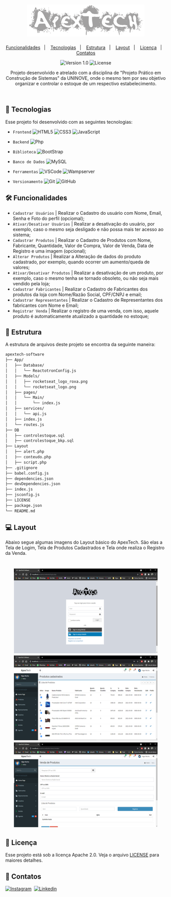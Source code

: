 <h1 align="center">
    <img alt="Proffy" title="ApexTech" src=".apextech/logo2.png" width=370px height=100px/>
</h1>

<p align="center">
  <a href="#-funcionalidades">Funcionalidades</a>&nbsp;&nbsp;&nbsp;|&nbsp;&nbsp;&nbsp;
  <a href="#-tecnologias">Tecnologias</a>&nbsp;&nbsp;&nbsp;|&nbsp;&nbsp;&nbsp;
  <a href="#-estrutura">Estrutura</a>&nbsp;&nbsp;&nbsp;|&nbsp;&nbsp;&nbsp;
  <a href="#-layout">Layout</a>&nbsp;&nbsp;&nbsp;|&nbsp;&nbsp;&nbsp;
  <a href="memo-licença">Licença</a>&nbsp;&nbsp;&nbsp;|&nbsp;&nbsp;&nbsp;
  <a href="speech_balloon-contatos">Contatos</a>
</p>

<p align="center">
 <img src="https://img.shields.io/static/v1?label=Version&message=1.0&color=A9A9A9&labelColor=000000" alt="Version 1.0"/>

  <img alt="License" src="https://img.shields.io/static/v1?label=License&message=apache%202.0&color=A9A9A9&labelColor=000000">
</p>

<p align="center">
  Projeto desenvolvido e atrelado com a disciplina de "Projeto Prático em Construção de Sistemas" da UNINOVE, onde o mesmo tem por seu objetivo organizar e controlar o estoque     de um respectivo estabelecimento. 
</p>

<br/>

## 🚀 Tecnologias
Esse projeto foi desenvolvido com as seguintes tecnologias:

- `Frontend` ![HTML5](https://img.shields.io/badge/-HTML5-05122A?&logo=HTML5&logoColor=FFFFFF) 
           ![CSS3](https://img.shields.io/badge/-CSS3-05122A?&logo=CSS3&logoColor=FFFFFF)
           ![JavaScript](https://img.shields.io/badge/-JavaScript-05122A?&logo=JavaScript&logoColor=FFFFFF)

- `Backend` ![Php](https://img.shields.io/badge/-PhP-05122A?&logo=Php&logoColor=FFFFFF)

- `Biblioteca` ![BootStrap](https://img.shields.io/badge/-BootStrap-05122A?&logo=BootStrap&logoColor=FFFFFF)

- `Banco de Dados` ![MySQL](https://img.shields.io/badge/-MySQL-05122A?&logo=mysql&logoColor=FFFFFF)

- `Ferramentas` ![VSCode](https://img.shields.io/badge/-VSCode-05122A?&logo=Visual%20Studio%20Code&logoColor=FFFFFF)
              ![Wampserver](https://img.shields.io/badge/-Wampserver-05122A?&logo=WampServer&logoColor=FFFFFF)
              
- `Versionamento` ![Git](https://img.shields.io/badge/-Git-05122A?&logo=git&logoColor=FFFFFF)
                ![GitHub](https://img.shields.io/badge/-GitHub-05122A?&logo=github&logoColor=FFFFFF)


## 🛠 Funcionalidades
- `Cadastrar Usuários` | Realizar o Cadastro do usuário com Nome, Email, Senha e Foto do perfil (opciomal);
- `Ativar/Desativar Usuários` | Realizar a desativação do usuário, por exemplo, caso o mesmo seja desligado e não possa mais ter acesso ao sistema;
- `Cadastrar Produtos` | Realizar o Cadastro de Produtos com Nome, Fabricante, Quantidade, Valor de Compra, Valor de Venda, Data de Registro e uma imagem (opcional);
- `Alterar Produtos` | Realizar a Alteração de dados do produto cadastrado, por exemplo, quando ocorrer um aumento/queda de valores;
- `Ativar/Desativar Produtos` | Realizar a desativação de um produto, por exemplo, caso o mesmo tenha se tornado obsoleto, ou não seja mais vendido pela loja;
- `Cadastrar Fabricantes` | Realizar o Cadastro de Fabricantes dos produtos da loja com Nome/Razão Social, CPF/CNPJ e email;
- `Cadastrar Representantes` | Realizar o Cadastro de Representantes dos fabricantes com Nome e Email;
- `Registrar Venda` | Realizar o registro de uma venda, com isso, aquele produto é automaticamente atualizado a quantidade no estoque;


## 🔗 Estrutura
A estrutura de arquivos deste projeto se encontra da seguinte maneira:

```bash
apextech-software
├── App/
│   ├── Database/
│   │   └── ReactotronConfig.js
│   ├── Models/
│   │   ├── rocketseat_logo_roxa.png
│   │   └── rocketseat_logo.png
│   ├── pages/
│   │   └── Main/
│   │       └── index.js
│   ├── services/
│   │   └── api.js
│   ├── index.js
│   └── routes.js
├── DB
│   ├── controlestoque.sql
│   ├── controlestoque_bkp.sql
├── Layout
│   ├── alert.php
│   ├── conteudo.php
│   ├── script.php
├── .gitignore
├── babel.config.js
├── dependencies.json
├── devDependencies.json
├── index.js
├── jsconfig.js
├── LICENSE
├── package.json
└── README.md
```

## 💻 Layout
Abaixo segue algumas imagens do Layout básico do ApexTech. São elas a Tela de Logim, Tela de Produtos Cadastrados e Tela onde realiza o Registro da Venda.

<h1 align="center">
    <img alt="Proffy" title="ApexTech" src=".apextech/ApexLogin.png" width=450px height=265px/>
    <img alt="Proffy" title="ApexTech" src=".apextech/ApexProdCadastrados.png" width=450px height=265px/>
    <img alt="Proffy" title="ApexTech" src=".apextech/ApexVenda.png" width=450px height=265px/>
</h1>


## :memo: Licença
Esse projeto está sob a licença Apache 2.0. Veja o arquivo [LICENSE](LICENSE.md) para maiores detalhes.


## :speech_balloon: Contatos
[![Instagram](https://img.shields.io/badge/-Instagram_-E4405F?&logo=Instagram&logoColor=FFFFFF)](https://instagram.com/hiigorrocha_)&nbsp;
[![Linkedin](https://img.shields.io/badge/-Linkedln-0A66C2?&logo=Linkedin&logoColor=FFFFFF)](https://www.linkedin.com/in/higor-silva18/)&nbsp;
